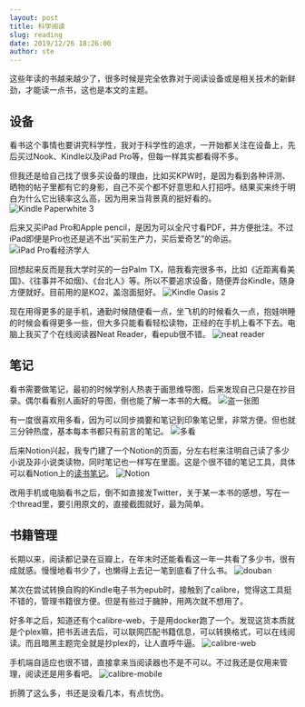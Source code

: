 ```yaml
---
layout: post
title: 科学阅读
slug: reading
date: 2019/12/26 18:26:00
author: ste
---
```


这些年读的书越来越少了，很多时候是完全依靠对于阅读设备或是相关技术的新鲜劲，才能读一点书，这也是本文的主题。

## 设备

看书这个事情也要讲究科学性，我对于科学性的追求，一开始都关注在设备上，先后买过Nook、Kindle以及iPad Pro等，但每一样其实都看得不多。

但我还是给自己找了很多买设备的理由，比如买KPW时，是因为看到各种评测、晒物的帖子里都有它的身影，自己不买个都不好意思和人打招呼。结果买来终于明白为什么它出镜率这么高，因为用来当背景真的挺好看的。
![Kindle Paperwhite 3](./images/KPW.jpg)

后来又买iPad Pro和Apple pencil，是因为可以全尺寸看PDF，并方便批注。不过iPad即便是Pro也还是逃不出“买前生产力，买后爱奇艺”的命运。
![iPad Pro看经济学人](./images/iPad.jpg)

回想起来反而是我大学时买的一台Palm TX，陪我看完很多书，比如《近距离看美国》、《往事并不如烟》、《台北人》等。所以不要追求设备，随便弄台Kindle，随身方便就好。目前用的是KO2，盖泡面挺好。
![Kindle Oasis 2](./images/KO2.jpg)

现在用得更多的是手机，通勤时候随便看一点，坐飞机的时候看久一点，抱娃哄睡的时候会看得更多一些，但大多只能看看轻松读物，正经的在手机上看不下去。电脑上我买了个在线阅读器Neat Reader，看epub很不错。
![neat reader](./images/neat.png)

## 笔记

看书需要做笔记，最初的时候学别人热衷于画思维导图，后来发现自己只是在抄目录。偶尔看看别人画好的导图，倒也能了解一本书的大概。
![盗一张图](./images/mindmap.jpg)

有一度很喜欢用多看，因为可以同步摘要和笔记到印象笔记里，非常方便。但也就三分钟热度，基本每本书都只有前言的笔记。
![多看](./images/duokan.png)

后来Notion兴起，我专门建了一个Notion的页面，分左右栏来注明自己读了多少小说及非小说类读物，同时笔记也一样写在里面。这是个很不错的笔记工具，具体可以看Notion上的[读书笔记](https://www.notion.so/a205f411cb604146b636e800999ccc7d)。
![Notion](./images/reading-list.png)

改用手机或电脑看书之后，倒不如直接发Twitter，关于某一本书的感想，写在一个thread里，要引用原文的，直接截图就好，最为简单。

## 书籍管理

长期以来，阅读都记录在豆瓣上，在年末时还能看看这一年一共看了多少书，很有成就感。慢慢地看书少了，也懒得上去记一笔到底看了什么书。
![douban](./images/douban.png)

某次在尝试转换自购的Kindle电子书为epub时，接触到了calibre，觉得这工具挺不错的，管理书籍很方便。但是有些过于臃肿，用两次就不想用了。

好多年之后，知道还有个calibre-web，于是用docker跑了一个。发现这货本质就是个plex嘛，把书丢进去后，可以联网匹配书籍信息，可以转换格式，可以在线阅读。而且暗黑主题完全就是抄plex的，让人直呼牛逼。
![calibre-web](./images/calibre-web.jpg)

手机端自适应也很不错，直接拿来当阅读器也不是不可以。不过我还是仅用来管理，阅读还是用多看吧。
![calibre-mobile](./images/calibre-mobile.jpg)

折腾了这么多，书还是没看几本，有点忧伤。